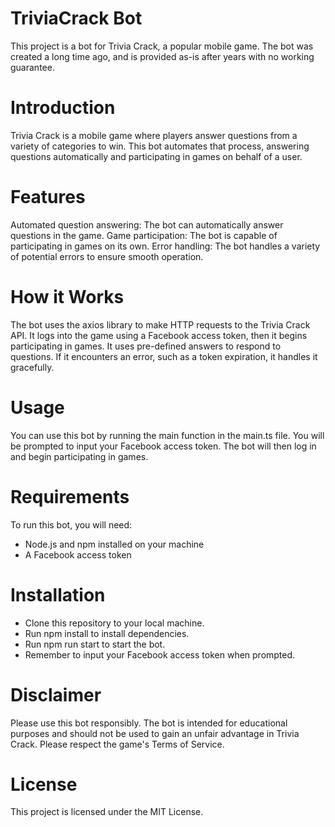 # TriviaCrack Bot

This project is a bot for Trivia Crack, a popular mobile game. The bot was created a long time ago, and is provided as-is after years with no working guarantee.

# Introduction

Trivia Crack is a mobile game where players answer questions from a variety of categories to win. This bot automates that process, answering questions automatically and participating in games on behalf of a user.

# Features

Automated question answering: The bot can automatically answer questions in the game.
Game participation: The bot is capable of participating in games on its own.
Error handling: The bot handles a variety of potential errors to ensure smooth operation.

# How it Works

The bot uses the axios library to make HTTP requests to the Trivia Crack API. It logs into the game using a Facebook access token, then it begins participating in games. It uses pre-defined answers to respond to questions. If it encounters an error, such as a token expiration, it handles it gracefully.

# Usage

You can use this bot by running the main function in the main.ts file. You will be prompted to input your Facebook access token. The bot will then log in and begin participating in games.

# Requirements

To run this bot, you will need:

- Node.js and npm installed on your machine
- A Facebook access token

# Installation

- Clone this repository to your local machine.
- Run npm install to install dependencies.
- Run npm run start to start the bot.
- Remember to input your Facebook access token when prompted.

# Disclaimer

Please use this bot responsibly. The bot is intended for educational purposes and should not be used to gain an unfair advantage in Trivia Crack. Please respect the game's Terms of Service.

# License

This project is licensed under the MIT License.
